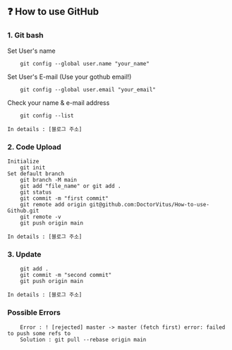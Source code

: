 ## ❓ How to use GitHub
### 1. Git bash
Set User's name
```
    git config --global user.name "your_name"
```
Set User's E-mail (Use your gothub email!)
```
    git config --global user.email "your_email"
```
Check your name & e-mail address
```
    git config --list
```
```
In details : [블로그 주소]
```

### 2. Code Upload
```
Initialize
    git init
Set default branch
    git branch -M main
    git add "file_name" or git add .
    git status
    git commit -m "first commit"
    git remote add origin git@github.com:DoctorVitus/How-to-use-Github.git
    git remote -v
    git push origin main
```
    In details : [블로그 주소]
    
### 3. Update
```
    git add .
    git commit -m "second commit"
    git push origin main
```
    In details : [블로그 주소]
    
### Possible Errors
```
    Error : ! [rejected] master -> master (fetch first) error: failed to push some refs to
    Solution : git pull --rebase origin main
```

